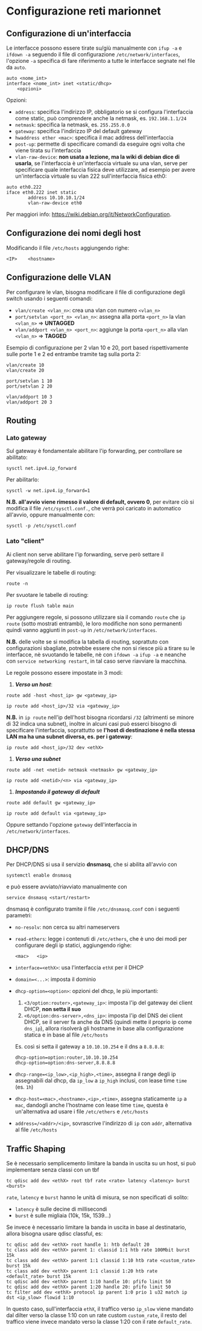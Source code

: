 # Configurazione reti marionnet

## Configurazione di un'interfaccia
Le interfacce possono essere tirate su/giù manualmente con ```ifup -a``` e ```ifdown -a``` seguendo il file di configurazione ```/etc/network/interfaces```, l'opzione ```-a``` specifica di fare riferimento a tutte le interfacce segnate nel file da ```auto```.

```
auto <nome_int>
interface <nome_int> inet <static/dhcp>
    <opzioni>
```

Opzioni:
- ```address```: specifica l'indirizzo IP, obbligatorio se si configura l'interfaccia come static, può comprendere anche la netmask, es. ```192.168.1.1/24```
- ```netmask```: specifica la netmask, es. ```255.255.0.0```
- ```gateway```: specifica l'indirizzo IP del default gateway
- ```hwaddress ether <mac>```: specifica il mac address dell'interfaccia
- ```post-up```: permette di specificare comandi da eseguire ogni volta che viene tirata su l'interfaccia
- ```vlan-raw-device```: **non usata a lezione, ma la wiki di debian dice di usarla**, se l'interfaccia è un'interfaccia virtuale su una vlan, serve per specificare quale interfaccia fisica deve utilizzare, ad esempio per avere un'interfaccia virtuale su vlan 222 sull'interfaccia fisica eth0:

```
auto eth0.222
iface eth0.222 inet static
        address 10.10.10.1/24
        vlan-raw-device eth0
```

Per maggiori info: https://wiki.debian.org/it/NetworkConfiguration.

## Configurazione dei nomi degli host
Modificando il file ```/etc/hosts``` aggiungendo righe:

```
<IP>    <hostname>
```

## Configurazione delle VLAN
Per configurare le vlan, bisogna modificare il file di configurazione degli switch usando i seguenti comandi:
- ```vlan/create <vlan_n>```: crea una vlan con numero ```<vlan_n>```
- ```port/setvlan <port_n> <vlan_n>```: assegna alla porta ```<port_n>``` la vlan ```<vlan_n>``` => **UNTAGGED**
- ```vlan/addport <vlan_n> <port_n>```: aggiunge la porta ```<port_n>``` alla vlan ```<vlan_n>``` => **TAGGED**

Esempio di configurazione per 2 vlan 10 e 20, port based rispettivamente sulle porte 1 e 2 ed entrambe tramite tag sulla porta 2:

```
vlan/create 10
vlan/create 20

port/setvlan 1 10
port/setvlan 2 20

vlan/addport 10 3
vlan/addport 20 3
```

## Routing
### Lato gateway
Sul gateway è fondamentale abilitare l'ip forwarding, per controllare se abilitato:
```
sysctl net.ipv4.ip_forward
```
Per abilitarlo:
```
sysctl -w net.ipv4.ip_forward=1
```
**N.B. all'avvio viene rimesso il valore di default, ovvero 0**, per evitare ciò si modifica il file ```/etc/sysctl.conf.```, che verrà poi caricato in automatico all'avvio, oppure manualmente con:
```
sysctl -p /etc/sysctl.conf
```
### Lato "client"
Ai client non serve abilitare l'ip forwarding, serve però settare il gateway/regole di routing.

Per visualizzare le tabelle di routing:
```
route -n
```
Per svuotare le tabelle di routing:
```
ip route flush table main
```

Per aggiungere regole, si possono utilizzare sia il comando ```route``` che ```ip route``` (sotto mostrati entrambi), le loro modifiche non sono permanenti quindi vanno aggiunti in ```post-up``` in ```/etc/network/interfaces```.

**N.B.** delle volte se si modifica la tabella di routing, soprattuto con configurazioni sbagliate, potrebbe essere che non si riesce più a tirare su le interfacce, nè svuotando le tabelle, nè con ```ifdown -a``` ```ifup -a``` e neanche con ```service networking restart```, in tal caso serve riavviare la macchina.

Le regole possono essere impostate in 3 modi:
1) _**Verso un host**_:
```
route add -host <host_ip> gw <gateway_ip>
```
```
ip route add <host_ip>/32 via <gateway_ip>
```
**N.B.** in ```ip route``` nell'ip dell'host bisogna ricordarsi ```/32``` (altrimenti se minore di 32 indica una subnet), inoltre in alcuni casi può esserci bisogno di specificare l'interfaccia, soprattutto se **l'host di destinazione è nella stessa LAN ma ha una subnet diversa, es. per i gateway**:
```
ip route add <host_ip>/32 dev <ethX>
```
1) _**Verso una subnet**_
```
route add -net <netid> netmask <netmask> gw <gateway_ip>
```
```
ip route add <netid>/<n> via <gateway_ip>
```
1) _**Impostando il gateway di default**_
```
route add default gw <gateway_ip>
```
```
ip route add default via <gateway_ip>
```
Oppure settando l'opzione ```gateway``` dell'interfaccia in ```/etc/network/interfaces```.

## DHCP/DNS
Per DHCP/DNS si usa il servizio **dnsmasq**, che si abilita all'avvio con
```
systemctl enable dnsmasq
```
e può essere avviato/riavviato manualmente con
```
service dnsmasq <start/restart>
```
dnsmasq è configurato tramite il file ```/etc/dnsmasq.conf``` con i seguenti parametri:
- ```no-resolv```: non cerca su altri nameservers
- ```read-ethers```: legge i contenuti di ```/etc/ethers```, che è uno dei modi per configurare degli ip statici, aggiungendo righe:
    ```
    <mac>   <ip>
    ```
- ```interface=<ethX>```: usa l'interfaccia ```ethX``` per il DHCP
- ```domain=<...>```: imposta il dominio
- ```dhcp-option=<option>```: opzioni del dhcp, le più importanti:
  1. ```<3/option:router>,<gateway_ip>```: imposta l'ip del gateway dei client DHCP, **non setta il suo** 
  2. ```<6/option:dns-server>,<dns_ip>```: imposta l'ip del DNS dei client DHCP, se il server fa anche da DNS (quindi mette il proprio ip come ```dns_ip```), allora risolverà gli hostname in base alla configurazione statica e in base al file ```/etc/hosts``` 

    Es. così si setta il gateway a ```10.10.10.254``` e il dns a ```8.8.8.8```:
    ```
    dhcp-option=option:router,10.10.10.254
    dhcp-option=option:dns-server,8.8.8.8
    ```
- ```dhcp-range=<ip_low>,<ip_high>,<time>```, assegna il range degli ip assegnabili dal dhcp, da ```ip_low``` a ```ip_high``` inclusi, con lease time ```time``` (es. ```1h```)
- ```dhcp-host=<mac>,<hostname>,<ip>,<time>```, assegna staticamente ```ip``` a ```mac```, dandogli anche l'hostname con lease time ```time```, questa è un'alternativa ad usare i file ```/etc/ethers``` e ```/etc/hosts```
- ```address=/<addr>/<ip>```, sovrascrive l'indirizzo di ```ip``` con ```addr```, alternativa al file ```/etc/hosts```

## Traffic Shaping
Se è necessario semplicemento limitare la banda in uscita su un host, si può implementare senza classi con un tbf
```
tc qdisc add dev <ethX> root tbf rate <rate> latency <latency> burst <burst>
```

```rate```, ```latency``` e ```burst``` hanno le unità di misura, se non specificati di solito:
- ```latency``` è sulle decine di millisecondi
- ```burst``` è sulle migliaia (10k, 15k, 1539...)

Se invece è necessario limitare la banda in uscita in base al destinatario, allora bisogna usare qdisc classful, es:
```
tc qdisc add dev <ethX> root handle 1: htb default 20
tc class add dev <ethX> parent 1: classid 1:1 htb rate 100Mbit burst 15k
tc class add dev <ethX> parent 1:1 classid 1:10 htb rate <custom_rate> burst 15k
tc class add dev <ethX> parent 1:1 classid 1:20 htb rate <default_rate> burst 15k
tc qdisc add dev <ethX> parent 1:10 handle 10: pfifo limit 50
tc qdisc add dev <ethX> parent 1:20 handle 20: pfifo limit 50
tc filter add dev <ethX> protocol ip parent 1:0 prio 1 u32 match ip dst <ip_slow> flowid 1:10
```

In questo caso, sull'interfaccia ```ethX```, il traffico verso ```ip_slow``` viene mandato dal dilter verso la classe 1:10 con un rate custom ```custom_rate```, il resto del traffico viene invece mandato verso la classe 1:20 con il rate ```default_rate```.